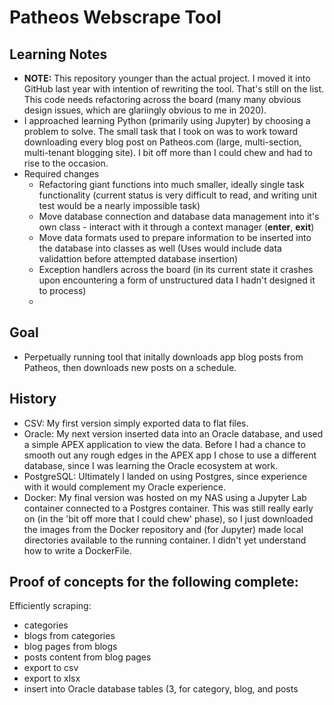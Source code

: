 # Patheos Webscrape Tool

## Learning Notes

- **NOTE:** This repository younger than the actual project. I moved it into GitHub last year with intention of rewriting the tool. That's still on the list. This code needs refactoring across the board (many many obvious design issues, which are glariingly obvious to me in 2020).
- I approached learning Python (primarily using Jupyter) by choosing a problem to solve. The small task that I took on was to work toward downloading every blog post on Patheos.com (large, multi-section, multi-tenant blogging site). I bit off more than I could chew and had to rise to the occasion.
- Required changes
  - Refactoring giant functions into much smaller, ideally single task functionality (current status is very difficult to read, and writing unit test would be a nearly impossible task)
  - Move database connection and database data management into it's own class - interact with it through a context manager (__enter__, __exit__)
  - Move data formats used to prepare information to be inserted into the database into classes as well (Uses would include data validattion before attempted database insertion)
  - Exception handlers across the board (in its current state it crashes upon encountering a form of unstructured data I hadn't designed it to process)
  - 

## Goal

- Perpetually running tool that initally downloads app blog posts from Patheos, then downloads new posts on a schedule.

## History

- CSV: My first version simply exported data to flat files.
- Oracle: My next version inserted data into an Oracle database, and used a simple APEX application to view the data. Before I had a chance to smooth out any rough edges in the APEX app I chose to use a different database, since I was learning the Oracle ecosystem at work.
- PostgreSQL: Ultimately I landed on using Postgres, since experience with it would complement my Oracle experience.
- Docker: My final version was hosted on my NAS using a Jupyter Lab container connected to a Postgres container. This was still really early on (in the 'bit off more that I could chew' phase), so I just downloaded the images from the Docker repository and (for Jupyter) made local directories available to the running container. I didn't yet understand how to write a DockerFile.

## Proof of concepts for the following complete:

Efficiently scraping:
- categories
- blogs from categories
- blog pages from blogs
- posts content from blog pages
- export to csv
- export to xlsx
- insert into Oracle database tables (3, for category, blog, and posts

